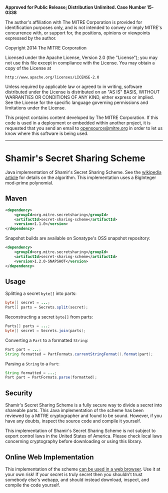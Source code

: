 **Approved for Public Release; Distribution Unlimited. Case Number 15-0338**

The author's affiliation with The MITRE Corporation is provided for identification 
purposes only, and is not intended to convey or imply MITRE's concurrence with, or support 
for, the positions, opinions or viewpoints expressed by the author.

Copyright 2014 The MITRE Corporation

Licensed under the Apache License, Version 2.0 (the "License");
you may not use this file except in compliance with the License.
You may obtain a copy of the License at

    http://www.apache.org/licenses/LICENSE-2.0

Unless required by applicable law or agreed to in writing, software
distributed under the License is distributed on an "AS IS" BASIS,
WITHOUT WARRANTIES OR CONDITIONS OF ANY KIND, either express or implied.
See the License for the specific language governing permissions and
limitations under the License.

This project contains content developed by The MITRE Corporation. If this 
code is used in a deployment or embedded within another project, it is 
requested that you send an email to opensource@mitre.org in order to let 
us know where this software is being used.

---

# Shamir's Secret Sharing Scheme

Java implementation of Shamir's Secret Sharing Scheme.  See the [wikipedia article](http://en.wikipedia.org/wiki/Shamir's_Secret_Sharing) for details on the algorithm.  This implementation uses a BigInteger mod-prime polynomial.

## Maven
```xml
<dependency>
    <groupId>org.mitre.secretsharing</groupId>
    <artifactId>secret-sharing-scheme</artifactId>
    <version>1.1.0</version>
</dependency>
```

Snapshot builds are available on Sonatype's OSS snapshot repository:
```xml
<dependency>
    <groupId>org.mitre.secretsharing</groupId>
    <artifactId>secret-sharing-scheme</artifactId>
    <version>1.2.0-SNAPSHOT</version>
</dependency>
```

## Usage

Splitting a secret `byte[]` into parts:
```java
byte[] secret = ...;
Part[] parts = Secrets.split(secret);
```

Reconstructing a secret `byte[]` from parts:
```java
Parts[] parts = ...;
byte[] secret = Secrets.join(parts);
```

Converting a `Part` to a formatted `String`:
```java
Part part = ...;
String formatted = PartFormats.currentStringFormat().format(part);
```

Parsing a `String` to a `Part`:
```java
String formatted = ...;
Part part = PartFormats.parse(formatted);
```

## Security

Shamir's Secret Sharing Scheme is a fully secure way to divide a secret into shareable parts.  This Java implementation of the scheme has been reviewed by a MITRE cryptographer and found to be sound.  However, if you have any doubts, inspect the source code and compile it yourself.

This implementation of Shamir's Secret Sharing Scheme is not subject to export control laws in the United States of America.  Please check local laws concerning cryptography before downloading or using this library.

## Online Web Implementation

This implementation of the scheme [can be used in a web browser](http://secretsharing.org).  Use it at your own risk!  If your secret is truly secret then you shouldn't trust somebody else's webapp, and should instead download, inspect, and compile the code yourself.
